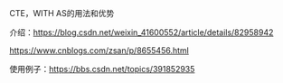 CTE，WITH AS的用法和优势

介绍：https://blog.csdn.net/weixin_41600552/article/details/82958942

https://www.cnblogs.com/zsan/p/8655456.html

使用例子：https://bbs.csdn.net/topics/391852935

